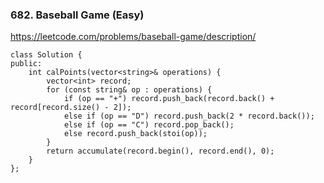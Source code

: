 ### 682. Baseball Game (Easy)

https://leetcode.com/problems/baseball-game/description/

```
class Solution {
public:
    int calPoints(vector<string>& operations) {
        vector<int> record;
        for (const string& op : operations) {
            if (op == "+") record.push_back(record.back() + record[record.size() - 2]);
            else if (op == "D") record.push_back(2 * record.back());
            else if (op == "C") record.pop_back();
            else record.push_back(stoi(op));
        }
        return accumulate(record.begin(), record.end(), 0);
    }
};
```
